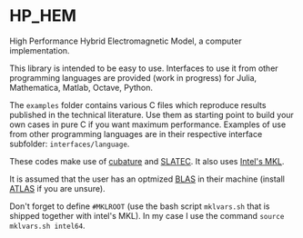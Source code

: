 # HP_HEM
High Performance Hybrid Electromagnetic Model, a computer implementation.

This library is intended to be easy to use. Interfaces to use it from other programming languages are provided (work in progress) for Julia, Mathematica, Matlab, Octave, Python.

The `examples` folder contains various C files which reproduce results published in the technical literature. Use them as starting point to build your own cases in pure C if you want maximum performance. Examples of use from other programming languages are in their respective interface subfolder: `interfaces/language`.

These codes make use of [cubature](https://github.com/stevengj/cubature) and [SLATEC](http://netlib.org/slatec/). It also uses [Intel's MKL](https://software.intel.com/en-us/mkl).

It is assumed that the user has an optmized [BLAS](https://www.netlib.org/blas/) in their machine (install [ATLAS](http://math-atlas.sourceforge.net/) if you are unsure).

Don't forget to define `#MKLROOT` (use the bash script `mklvars.sh` that is shipped together with intel's MKL). In my case I use the command `source mklvars.sh intel64`.
